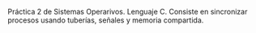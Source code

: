 Práctica 2 de Sistemas Operarivos. Lenguaje C. Consiste en sincronizar procesos usando tuberías, señales y memoria compartida.
